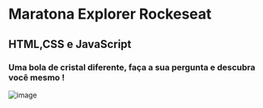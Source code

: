 # Maratona Explorer Rockeseat
## HTML,CSS e JavaScript

### Uma bola de cristal diferente, faça a sua pergunta e descubra você mesmo ! 

![image](https://gist.githubusercontent.com/maykbrito/0acdf4ce919838ffed50915a31fc5b23/raw/6f4dd01ec3116428ec4c99255944cb9ac7927590/cristal-ball.svg)





